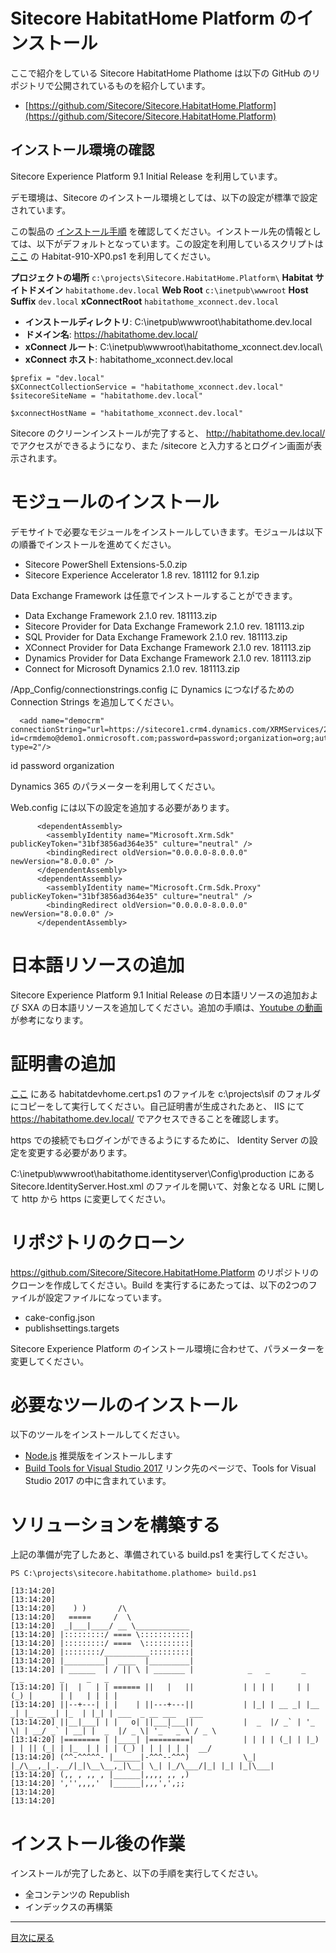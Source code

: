 # Sitecore HabitatHome Platform のインストール

ここで紹介をしている Sitecore HabitatHome Plathome は以下の GitHub のリポジトリで公開されているものを紹介しています。

* [https://github.com/Sitecore/Sitecore.HabitatHome.Platform](https://github.com/Sitecore/Sitecore.HabitatHome.Platform)

## インストール環境の確認

Sitecore Experience Platform 9.1 Initial Release を利用しています。

デモ環境は、Sitecore のインストール環境としては、以下の設定が標準で設定されています。

この製品の <a href="https://github.com/SitecoreJapan/InstallScript/blob/master/docs/91/Sitecore-Experience-Platform-910.md" target="_blank">インストール手順</a> を確認してください。インストール先の情報としては、以下がデフォルトとなっています。この設定を利用しているスクリプトは [ここ](https://github.com/SitecoreJapan/InstallScript/tree/master/habitat) の Habitat-910-XP0.ps1 を利用してください。

**プロジェクトの場所**		`c:\projects\Sitecore.HabitatHome.Platform\`
**Habitat サイトドメイン**				`habitathome.dev.local`
**Web Root**						`c:\inetpub\wwwroot`
**Host Suffix**						`dev.local`
**xConnectRoot** 	`habitathome_xconnect.dev.local`

* **インストールディレクトリ**: C:\inetpub\wwwroot\habitathome.dev.local
* **ドメイン名**: https://habitathome.dev.local/
* **xConnect ルート**: C:\inetpub\wwwroot\habitathome_xconnect.dev.local\
* **xConnect ホスト**: habitathome_xconnect.dev.local


```
$prefix = "dev.local"
$XConnectCollectionService = "habitathome_xconnect.dev.local"
$sitecoreSiteName = "habitathome.dev.local"

$xconnectHostName = "habitathome_xconnect.dev.local"
```

Sitecore のクリーンインストールが完了すると、 http://habitathome.dev.local/ でアクセスができるようになり、また /sitecore と入力するとログイン画面が表示されます。

# モジュールのインストール

デモサイトで必要なモジュールをインストールしていきます。モジュールは以下の順番でインストールを進めてください。

* Sitecore PowerShell Extensions-5.0.zip 
* Sitecore Experience Accelerator 1.8 rev. 181112 for 9.1.zip

Data Exchange Framework は任意でインストールすることができます。

* Data Exchange Framework 2.1.0 rev. 181113.zip 
* Sitecore Provider for Data Exchange Framework 2.1.0 rev. 181113.zip
* SQL Provider for Data Exchange Framework 2.1.0 rev. 181113.zip
* XConnect Provider for Data Exchange Framework 2.1.0 rev. 181113.zip
* Dynamics Provider for Data Exchange Framework 2.1.0 rev. 181113.zip
* Connect for Microsoft Dynamics 2.1.0 rev. 181113.zip

/App_Config/connectionstrings.config に Dynamics につなげるための Connection Strings を追加してください。

```
  <add name="democrm" connectionString="url=https://sitecore1.crm4.dynamics.com/XRMServices/2011/Organization.svc;user id=crmdemo@demo1.onmicrosoft.com;password=password;organization=org;authentication type=2"/>
```

id
password
organization

Dynamics 365 のパラメーターを利用してください。

Web.config には以下の設定を追加する必要があります。

```
      <dependentAssembly>
        <assemblyIdentity name="Microsoft.Xrm.Sdk" publicKeyToken="31bf3856ad364e35" culture="neutral" />
        <bindingRedirect oldVersion="0.0.0.0-8.0.0.0" newVersion="8.0.0.0" />
      </dependentAssembly>
      <dependentAssembly>
        <assemblyIdentity name="Microsoft.Crm.Sdk.Proxy" publicKeyToken="31bf3856ad364e35" culture="neutral" />
        <bindingRedirect oldVersion="0.0.0.0-8.0.0.0" newVersion="8.0.0.0" />
      </dependentAssembly>
```

# 日本語リソースの追加

Sitecore Experience Platform 9.1 Initial Release の日本語リソースの追加および SXA の日本語リソースを追加してください。追加の手順は、[Youtube の動画](https://www.youtube.com/watch?v=iJGBN0wj10s) が参考になります。

# 証明書の追加

[ここ](https://github.com/SitecoreJapan/InstallScript/tree/master/habitat) にある habitatdevhome.cert.ps1 のファイルを c:\projects\sif のフォルダにコピーをして実行してください。自己証明書が生成されたあと、 IIS にて https://habitathome.dev.local/ でアクセスできることを確認します。

https での接続でもログインができるようにするために、 Identity Server の設定を変更する必要があります。

C:\inetpub\wwwroot\habitathome.identityserver\Config\production にある Sitecore.IdentityServer.Host.xml のファイルを開いて、対象となる URL に関して http から https に変更してください。

# リポジトリのクローン

https://github.com/Sitecore/Sitecore.HabitatHome.Platform のリポジトリのクローンを作成してください。Build を実行するにあたっては、以下の2つのファイルが設定ファイルになっています。

* cake-config.json
* publishsettings.targets

Sitecore Experience Platform のインストール環境に合わせて、パラメーターを変更してください。

# 必要なツールのインストール

以下のツールをインストールしてください。

* [Node.js](https://nodejs.org/ja/) 推奨版をインストールします
* [Build Tools for Visual Studio 2017](https://visualstudio.microsoft.com/ja/downloads/) リンク先のページで、Tools for Visual Studio 2017 の中に含まれています。

# ソリューションを構築する

上記の準備が完了したあと、準備されている build.ps1 を実行してください。

```
PS C:\projects\sitecore.habitathome.plathome> build.ps1

[13:14:20]
[13:14:20]
[13:14:20]    ) )       /\
[13:14:20]   =====     /  \
[13:14:20]  _|___|____/ __ \____________
[13:14:20] |:::::::::/ ==== \:::::::::::|
[13:14:20] |:::::::::/ ====  \::::::::::|
[13:14:20] |::::::::/__________:::::::::|
[13:14:20] |_________|  ____  |_________|
[13:14:20] | ______  | / || \ | _______ |            _   _       _     _ _        _     _   _
[13:14:20] ||  |   | | ====== ||   |   ||           | | | |     | |   (_) |      | |   | | | |
[13:14:20] ||--+---| | |    | ||---+---||           | |_| | __ _| |__  _| |_ __ _| |_  | |_| | ___  _ __ ___   ___
[13:14:20] ||__|___| | |   o| ||___|___||           |  _  |/ _` | '_ \| | __/ _` | __| |  _  |/ _ \| '_ ` _ \ / _ \
[13:14:20] |======== | |____| |=========|           | | | | (_| | |_) | | || (_| | |_  | | | | (_) | | | | | |  __/
[13:14:20] (^^-^^^^^- |______|-^^^--^^^)            \_| |_/\__,_|_.__/|_|\__\__,_|\__| \_| |_/\___/|_| |_| |_|\___|
[13:14:20] (,, , ,, , |______|,,,, ,, ,)
[13:14:20] ','',,,,'  |______|,,,',',;;
[13:14:20]
[13:14:20]
```

# インストール後の作業

インストールが完了したあと、以下の手順を実行してください。

- 全コンテンツの Republish
- インデックスの再構築

---
[目次に戻る](../)